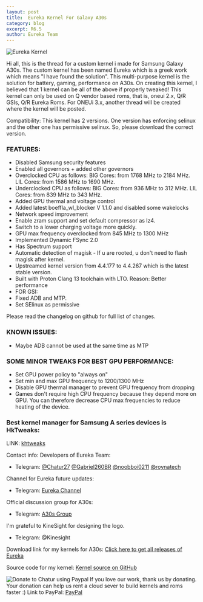 ```yaml
---
layout: post
title:  Eureka Kernel For Galaxy A30s
category: blog
excerpt: R6.5
author: Eureka Team
---
```


![Eureka Kernel](http://eurekadevelopment.github.io/images/ek_a30s.jpg)

Hi all,
this is the thread for a custom kernel i made for Samsung Galaxy A30s.
The custom kernel has been named Eureka which is a greek work which means "I have found the solution". This multi-purpose kernel is the solution for battery, gaming, performance on A30s. On creating this kernel, I believed that 1 kernel can be all of the above if properly tweaked!
This kernel can only be used on Q vendor based roms, that is, oneui 2.x, Q/R GSIs, Q/R Eureka Roms.
For ONEUi 3.x, another thread will be created where the kernel will be posted.

Compatibility:
This kernel has 2 versions. One version has enforcing selinux and the other one has permissive selinux. So, please download the correct version.

### FEATURES:
* Disabled Samsung security features
* Enabled all governors + added other governors
* Overclocked CPU as follows:
BIG Cores: from 1768 MHz to 2184 MHz.
LIL Cores: from 1586 MHz to 1690 MHz.
* Underclocked CPU as follows:
BIG Cores: from 936 MHz to 312 MHz.
LIL Cores: from 839 MHz to 343 MHz.
* Added GPU thermal and voltage control
* Added latest boeffla_wl_blocker V 1.1.0 and disabled some wakelocks
* Network speed improvement
* Enable zram support and set default compressor as lz4.
* Switch to a lower charging voltage more quickly.
* GPU max frequency overclocked from 845 MHz to 1300 MHz
* Implemented Dynamic FSync 2.0
* Has Spectrum support
* Automatic detection of magisk - If u are rooted, u don't need to flash magisk after kernel.
* Upstreamed kernel version from 4.4.177 to 4.4.267 which is the latest stable version.
* Built with Proton Clang 13 toolchain with LTO. Reason: Better performance
* FOR GSI:
* Fixed ADB and MTP.
* Set SElinux as permissive

Please read the changelog on github for full list of changes.

### KNOWN ISSUES:
* Maybe ADB cannot be used at the same time as MTP

### SOME MINOR TWEAKS FOR BEST GPU PERFORMANCE:
* Set GPU power policy to "always on"
* Set min and max GPU frequency to 1200/1300 MHz
* Disable GPU thermal manager to prevent GPU frequency from dropping
* Games don't require high CPU frequency because they depend more on GPU. You can therefore decrease CPU max frequencies to reduce heating of the device.

### Best kernel manager for Samsung A series devices is HkTweaks:
LINK: [khtweaks](https://github.com/corsicanu/hKtweaks/releases/)

Contact info:
Developers of Eureka Team:
* Telegram: [@Chatur27](https://t.me/chatur2709) [@Gabriel260BR](https://t.me/Gabriel260BR) [@noobboi0211](https://t.me/noobboi0211) [@roynatech](https://t.me/roynatech)

Channel for Eureka future updates:
* Telegram: [Eureka Channel](https://t.me/eureka_kernel)

Official discussion group for A30s:
* Telegram: [A30s Group](https://t.me/galaxya30s)

I'm grateful to KineSight for designing the logo.
* Telegram: @Kinesight

Download link for my kernels for A30s:
[Click here to get all releases of Eureka](https://github.com/Chatur27/Eureka-Kernel-Exynos7885-Q-R/releases/tag/R6.5)

Source code for my kernel:
[Kernel source on GitHub](https://github.com/Chatur27/Eureka-Kernel-Exynos7885-Q-R)

![Donate to Chatur using Paypal](http://eurekadevelopment.github.io/images/paypal.png)
If you love our work, thank us by donating. Your donation can help us rent a cloud sever to build kernels and roms faster :)
Link to PayPal: [PayPal](https://www.paypal.com/paypalme/chaturbaij)
